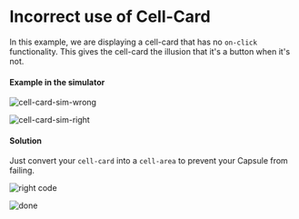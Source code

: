 # Incorrect use of Cell-Card

In this example, we are displaying a cell-card that has no `on-click` functionality. This gives the cell-card the illusion that it's a button when it's not.


#### Example in the simulator
![cell-card-sim-wrong](https://user-images.githubusercontent.com/16840579/70951456-4c527e00-2018-11ea-83f6-3c7afdd774d2.png)

![cell-card-sim-right](https://user-images.githubusercontent.com/16840579/70951455-4c527e00-2018-11ea-9a22-03e9fc9faa44.png)


#### Solution
Just convert your `cell-card` into a `cell-area` to prevent your Capsule from failing.

![right code](https://user-images.githubusercontent.com/16840579/70951457-4c527e00-2018-11ea-9969-cc0564a14762.png)

![done](https://user-images.githubusercontent.com/16840579/70952539-60e44580-201b-11ea-9e2d-a01b2b273b0c.png)

